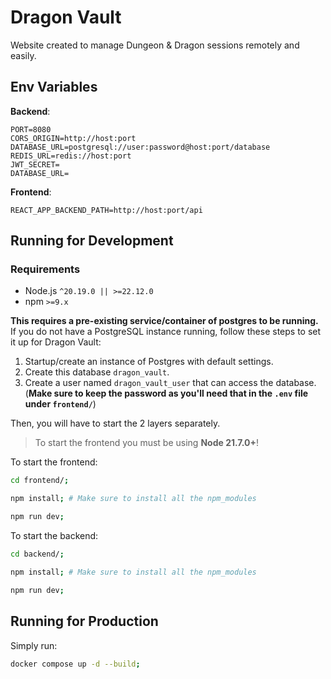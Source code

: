 # Dragon Vault

Website created to manage Dungeon & Dragon sessions remotely and easily.

## Env Variables

__Backend__:
```env
PORT=8080
CORS_ORIGIN=http://host:port
DATABASE_URL=postgresql://user:password@host:port/database
REDIS_URL=redis://host:port
JWT_SECRET=
DATABASE_URL=
```

__Frontend__:
```env
REACT_APP_BACKEND_PATH=http://host:port/api
```

## Running for Development

### Requirements
- Node.js `^20.19.0 || >=22.12.0`
- npm `>=9.x`

__This requires a pre-existing service/container of postgres to be running.__
If you do not have a PostgreSQL instance running, follow these steps to set it up for Dragon Vault:

1. Startup/create an instance of Postgres with default settings.
2. Create this database `dragon_vault`.
3. Create a user named `dragon_vault_user` that can access the database. (__Make sure to keep the password as you'll need that in the `.env` file under `frontend/`__) 

Then, you will have to start the 2 layers separately.

> To start the frontend you must be using __Node 21.7.0+__!

To start the frontend:
```bash
cd frontend/;

npm install; # Make sure to install all the npm_modules

npm run dev;
```

To start the backend:
```bash
cd backend/;

npm install; # Make sure to install all the npm_modules

npm run dev;
```

## Running for Production

Simply run:

```bash
docker compose up -d --build;
```
